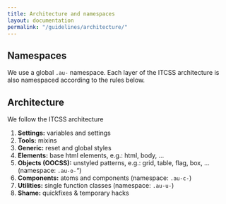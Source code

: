 ```yaml
---
title: Architecture and namespaces
layout: documentation
permalink: "/guidelines/architecture/"
---
```


<div class="au-c-content">

## Namespaces

We use a global ```.au-``` namespace. Each layer of the ITCSS architecture is also namespaced according to the rules below.

## Architecture
We follow the ITCSS architecture

1. **Settings:** variables and settings
2. **Tools:** mixins
3. **Generic:** reset and global styles
4. **Elements:** base html elements, e.g.: html, body, …
5. **Objects (OOCSS):** unstyled patterns, e.g.: grid, table, flag, box, … (namespace: ```.au-o-```“)
6. **Components:** atoms and components (namespace: ```.au-c-```)
7. **Utilities:** single function classes (namespace: ```.au-u-```)
8. **Shame:** quickfixes & temporary hacks

</div>